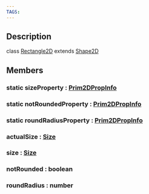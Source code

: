 ```yaml
---
TAGS:
---
```

## Description

class [Rectangle2D](/classes/2.4/Rectangle2D) extends [Shape2D](/classes/2.4/Shape2D)



## Members

### static sizeProperty : [Prim2DPropInfo](/classes/2.4/Prim2DPropInfo)



### static notRoundedProperty : [Prim2DPropInfo](/classes/2.4/Prim2DPropInfo)



### static roundRadiusProperty : [Prim2DPropInfo](/classes/2.4/Prim2DPropInfo)



### actualSize : [Size](/classes/2.4/Size)



### size : [Size](/classes/2.4/Size)



### notRounded : boolean



### roundRadius : number




